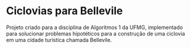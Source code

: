 # Ciclovias para Bellevile
Projeto criado para a disciplina de Algoritmos 1 da UFMG, implementado para solucionar problemas hipotéticos para a construção de uma ciclovia em uma cidade turística chamada Bellevile.